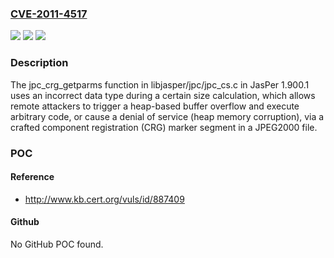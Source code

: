 ### [CVE-2011-4517](https://cve.mitre.org/cgi-bin/cvename.cgi?name=CVE-2011-4517)
![](https://img.shields.io/static/v1?label=Product&message=n%2Fa&color=blue)
![](https://img.shields.io/static/v1?label=Version&message=n%2Fa&color=blue)
![](https://img.shields.io/static/v1?label=Vulnerability&message=n%2Fa&color=brighgreen)

### Description

The jpc_crg_getparms function in libjasper/jpc/jpc_cs.c in JasPer 1.900.1 uses an incorrect data type during a certain size calculation, which allows remote attackers to trigger a heap-based buffer overflow and execute arbitrary code, or cause a denial of service (heap memory corruption), via a crafted component registration (CRG) marker segment in a JPEG2000 file.

### POC

#### Reference
- http://www.kb.cert.org/vuls/id/887409

#### Github
No GitHub POC found.

